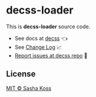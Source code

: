 # decss-loader

This is **decss-loader** source code.

- See docs at [decss](https://github.com/kossnocorp/decss#readme) 👈
- See [Change Log](./CHNAGELOG.md) 📈
- [Report issues at decss repo](https://github.com/kossnocorp/decss/issues/new) 🐛

## License

[MIT © Sasha Koss](https://kossnocorp.mit-license.org/)
